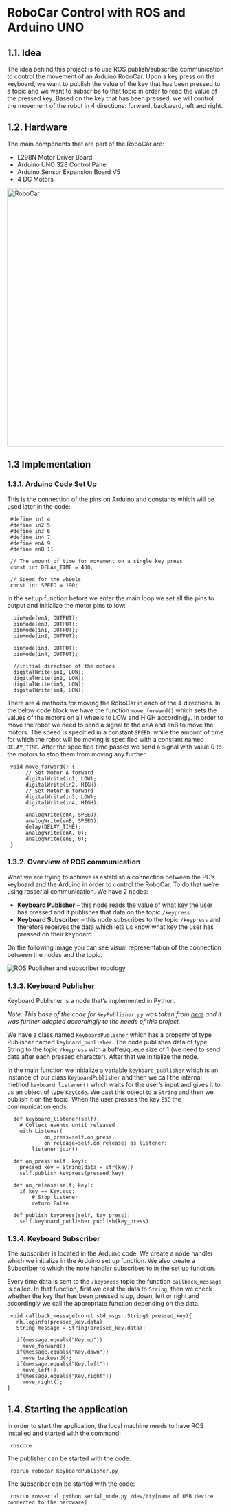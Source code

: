 # RoboCar Control with ROS and Arduino UNO

## 1.1. Idea

The idea behind this project is to use ROS publish/subscribe communication to control the movement of an Arduino RoboCar. Upon a key press on the keyboard, we want to publish the value of the key that has been pressed to a topic and we want to subscribe to that topic in order to read the value of the pressed key. Based on the key that has been pressed, we will control the movement of the robot in 4 directions: forward, backward, left and right.


## 1.2. Hardware
The main components that are part of the RoboCar are:
- L298N Motor Driver Board
- Arduino UNO 328 Control Panel
- Arduino Sensor Expansion Board V5
- 4 DC Motors

<img src="Images/RoboCar.jpg" alt="RoboCar" width="600"/>

## 1.3 Implementation

### 1.3.1. Arduino Code Set Up

This is the connection of the pins on Arduino and constants which will be used later in the code:

     #define in1 4
     #define in2 5
     #define in3 6
     #define in4 7 
     #define enA 9 
     #define enB 11 
     
     // The amount of time for movement on a single key press
     const int DELAY_TIME = 400;
    
     // Speed for the wheels
     const int SPEED = 190;
     
In the set up function before we enter the main loop we set all the pins to output and initialize the motor pins to low:
      
      pinMode(enA, OUTPUT);
      pinMode(enB, OUTPUT);
      pinMode(in1, OUTPUT);
      pinMode(in2, OUTPUT);
      
      pinMode(in3, OUTPUT);
      pinMode(in4, OUTPUT);
    
      //initial direction of the motors
      digitalWrite(in1, LOW);
      digitalWrite(in2, LOW);
      digitalWrite(in3, LOW);
      digitalWrite(in4, LOW);
      
There are 4 methods for moving the RoboCar in each of the 4 directions. In the below code block we have the function `move_forward()` which sets the values of the
motors on all wheels to LOW and HIGH accordingly. In order to move the robot we need to send a signal to the enA and enB to move the motors. 
The speed is specified in a constant `SPEED`, while the amount of time for which the robot will be moving is specified with a constant named `DELAY_TIME`. 
After the specified time passes we send a signal with value 0 to the motors to stop them from moving any further.

     void move_forward() {
          // Set Motor A forward
          digitalWrite(in1, LOW);
          digitalWrite(in2, HIGH);
          // Set Motor B forward
          digitalWrite(in3, LOW);
          digitalWrite(in4, HIGH);
    
          analogWrite(enA, SPEED);
          analogWrite(enB, SPEED);
          delay(DELAY_TIME);
          analogWrite(enA, 0);
          analogWrite(enB, 0);
     }

### 1.3.2. Overview of ROS communication
What we are trying to achieve is establish a connection between the PC’s keyboard and the Arduino in order to control the RoboCar. To do that we’re using rosserial communication. We have 2 nodes:

- **Keyboard Publisher** – this node reads the value of what key the user has pressed and it publishes that data on the topic `/keypress`
- **Keyboard Subscriber** – this node subscribes to the topic `/keypress` and therefore receives the data which lets us know what key the user has pressed on their keyboard

On the following image you can see visual representation of the connection between the nodes and the topic.


<img src="Images/ROS_Publisher_Subscriber.png" alt="ROS Publisher and subscriber topology"/>

### 1.3.3. Keyboard Publisher

Keyboard Publisher is a node that’s implemented in Python.

_Note: This base of the code for `KeyPublisher.py` was taken from <a href="https://answers.ros.org/question/315716/python-node-for-publishing-keyboard-events/">here</a> and it was further adapted accordingly to the needs of this project._ 

We have a class named `KeyboardPublisher` which has a property of type Publisher named `keyboard_publisher`. The node publishes data of type String to the topic `/keypress` with a buffer/queue size of 1 (we need to send data after each pressed character). After that we initialize the node.

In the main function we initialize a variable `keyboard_publisher` which is an instance of our class `KeyboardPublisher` and then we call the internal method `keyboard_listener()` which waits for the user’s input and gives it to us an object of type `KeyCode`. We cast this object to a `String` and then we  publish it on the topic. When the user presses the key `ESC` the communication ends.

      def keyboard_listener(self):
        # Collect events until released
        with Listener(
                on_press=self.on_press,
                on_release=self.on_release) as listener:
            listener.join()

      def on_press(self, key):
        pressed_key = String(data = str(key))
        self.publish_keypress(pressed_key)

      def on_release(self, key):
        if key == Key.esc:
            # Stop listener
            return False
              
      def publish_keypress(self, key_press):
        self.keyboard_publisher.publish(key_press)

### 1.3.4. Keyboard Subscriber

The subscriber is located in the Arduino code. We create a node handler which we initialize in the Arduino set up function. We also create a Subscriber to which the note handler subscribes to in the set up function.

Every time data is sent to the `/keypress` topic the function `callback_message` is called. In that function, first we cast the data to `String`, then we check whether the key that has been pressed is up, down, left or right and accordingly we call the appropriate function depending on the data.

     void callback_message(const std_msgs::String& pressed_key){
       nh.loginfo(pressed_key.data);
       String message = String(pressed_key.data);

       if(message.equals("Key.up")) 
         move_forward();
       if(message.equals("Key.down"))
         move_backward();
       if(message.equals("Key.left")) 
         move_left();
       if(message.equals("Key.right")) 
         move_right();
    }
    
    

## 1.4. Starting the application

In order to start the application, the local machine needs to have ROS installed and started with the command:

     roscore
     
The publisher can be started with the code:

     rosrun robocar KeyboardPublisher.py
     
The subscriber can be started with the code:

     rosrun rosserial python serial_node.py /dev/tty[name of USB device connected to the hardware]
